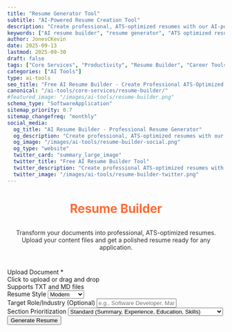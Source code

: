 ```yaml
---
title: "Resume Generator Tool"
subtitle: "AI-Powered Resume Creation Tool"
description: "Create professional, ATS-optimized resumes with our AI-powered resume builder. Transform your documents into polished resumes ready for any job application. Free online tool."
keywords: ["AI resume builder", "resume generator", "ATS optimized resume", "professional resume maker", "AI-powered resume", "resume creator", "job application tool", "resume template", "free resume builder", "career tools", "professional documents"]
author: JonesCKevin
date: 2025-09-13
lastmod: 2025-09-30
draft: false
tags: ["Core Services", "Productivity", "Resume Builder", "Career Tools", "ATS Optimization", "Professional Development", "AI", "Tools"]
categories: ["AI Tools"]
type: ai-tools
seo_title: "Free AI Resume Builder - Create Professional ATS-Optimized Resumes"
canonical: "/ai-tools/core-services/resume-builder/"
#featured_image: "/images/ai-tools/resume-builder.png"
schema_type: "SoftwareApplication"
sitemap_priority: 0.7
sitemap_changefreq: "monthly"
social_media:
  og_title: "AI Resume Builder - Professional Resume Generator"
  og_description: "Create professional, ATS-optimized resumes with our free AI-powered resume builder. Transform documents into polished resumes instantly."
  og_image: "/images/ai-tools/resume-builder-social.png"
  og_type: "website"
  twitter_card: "summary_large_image"
  twitter_title: "Free AI Resume Builder Tool"
  twitter_description: "Create professional ATS-optimized resumes with AI. Free resume generator for job applications."
  twitter_image: "/images/ai-tools/resume-builder-twitter.png"
---
```


<link rel="stylesheet" href="/shared/styles/result-display.css">
<link rel="stylesheet" href="/ai-tools/core-services/resume-builder/resume-builder.css">

<h1 style="text-align: center; margin-bottom: 30px; color: #ff6b35;">Resume Builder</h1>
<p style="text-align: center; margin-bottom: 40px; opacity: 0.9;">
                    Transform your documents into professional, ATS-optimized resumes. Upload your content files
                    and get a polished resume ready for any application.
                </p>
<form id="resumeForm">
<div class="form-group">
<label>Upload Document *</label>
<div class="file-upload-area" id="uploadArea">
<div class="upload-text">Click to upload or drag and drop</div>
<div class="upload-subtext">Supports TXT and MD files</div>
<div class="file-name" id="fileName" style="display: none;"></div>
</div>
<input accept=".txt,.md" id="fileInput" required="" style="display: none;" type="file"/>
</div>
<div class="form-group">
<label for="resumeStyle">Resume Style</label>
<select id="resumeStyle">
<option value="modern">Modern</option>
<option value="traditional">Traditional</option>
<option value="minimalist">Minimalist</option>
</select>
</div>
<div class="form-group">
<label for="targetRole">Target Role/Industry (Optional)</label>
<input id="targetRole" placeholder="e.g., Software Developer, Marketing Manager" type="text"/>
</div>
<div class="form-group">
<label for="sectionOrder">Section Prioritization</label>
<select id="sectionOrder">
<option value="standard">Standard (Summary, Experience, Education, Skills)</option>
<option value="skills-first">Skills First (Summary, Skills, Experience, Education)</option>
<option value="education-first">Education First (Summary, Education, Experience, Skills)
                            </option>
</select>
</div>
<button type="button" class="btn-primary" onclick="generateResume()">Generate Resume</button>
</form>
<div class="loading" id="loadingDiv" style="display: none;">
                    Building your professional resume...
                </div>
<div id="errorDiv" style="display: none;"></div>
<div id="resultDiv" style="display: none;">
<h3 style="color: #ff6b35; margin-bottom: 20px;">📄 Professional Resume</h3>
<div id="resultContent"></div>
<div class="result-actions">
<button class="btn-copy" onclick="copyResult(event)">📋 Copy to Clipboard</button>
<button class="btn-download" onclick="downloadResult('markdown')">📄 Download Markdown</button>
<button class="btn-download" onclick="downloadResult('html')">🌐 Download HTML</button>
</div>
</div>

<!-- Shared components already loaded in head.html -->
<script src="/ai-tools/core-services/resume-builder/resume-builder.js"></script>
